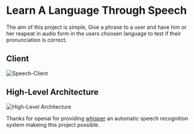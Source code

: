 # Learn A Language Through Speech

The aim of this project is simple, Give a phrase to a user and have him or her reapeat in audio form in the users choosen language to test if their pronunciation is correct.

## Client
![Speech-Client](https://user-images.githubusercontent.com/29023819/204177122-71ad3eb7-6aad-434b-ac78-f75a4534e71e.png)


## High-Level Architecture
![High-Level Architecture](https://user-images.githubusercontent.com/29023819/204177209-ae191d13-9f39-46ae-88af-e55ddbfdf47e.png)



Thanks for openai for providing [whisper](https://github.com/openai/whisper) an automatic speech recognition system makeing this project possible.
